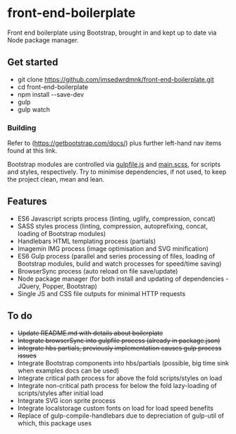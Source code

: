 # front-end-boilerplate
Front end boilerplate using Bootstrap, brought in and kept up to date via Node package manager.

## Get started
* git clone https://github.com/jmsedwrdmnk/front-end-boilerplate.git
* cd front-end-boilerplate
* npm install --save-dev
* gulp
* gulp watch

### Building
Refer to (https://getbootstrap.com/docs/) plus further left-hand nav items found at this link.

Bootstrap modules are controlled via [gulpfile.js](https://github.com/jmsedwrdmnk/front-end-boilerplate/blob/master/gulpfile.js) and [main.scss](https://github.com/jmsedwrdmnk/front-end-boilerplate/blob/master/src/scss/main.scss), for scripts and styles, respectively. Try to minimise dependencies, if not used, to keep the project clean, mean and lean.

## Features
* ES6 Javascript scripts process (linting, uglify, compression, concat)
* SASS styles process (linting, compression, autoprefixing, concat, loading of Bootstrap modules)
* Handlebars HTML templating process (partials)
* Imagemin IMG process (image optimisation and SVG minification)
* ES6 Gulp process (parallel and series processing of files, loading of Bootstrap modules, build and watch processes for speed/time saving)
* BrowserSync process (auto reload on file save/update)
* Node package manager (for both install and updating of dependencies - JQuery, Popper, Bootstrap)
* Single JS and CSS file outputs for minimal HTTP requests

## To do
* ~~Update README.md with details about boilerplate~~
* ~~Integrate browserSync into gulpfile process (already in package.json)~~
* ~~Integrate hbs partials, previously implementation causes gulp process issues~~
* Integrate Bootstrap components into hbs/partials (possible, big time sink when examples docs can be used)
* Integrate critical path process for above the fold scripts/styles on load
* Integrate non-critical path process for below the fold lazy-loading of scripts/styles after initial load
* Integrate SVG icon sprite process
* Integrate localstorage custom fonts on load for load speed benefits
* Replace of gulp-compile-handlebars due to depreciation of gulp-util of which, this package uses
